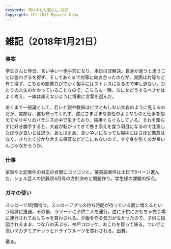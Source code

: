 ```yaml
---
Keywords: 頭の中だだ漏らし,日記
Copyright: (C) 2017 Ryuichi Ueda
---
```


# 雑記（2018年1月21日）

### 事案

学生さんと昨日、言い争い一歩手前になり、本日ほぼ解決。自身が違うと思うことは言わざるを得ず、そしてあくまで対等に向き合ったのだが、実際は対等など有り得ず、こちらの影響力がでかく相手にはストレスになるので申し訳ない。ひとりの人生のかかっていることなので、こちらも一晩、なにをどうするべきかはよく考え、一線は超えないように慎重に言葉を選んだ。

あくまで一般論として、若いと親や教員はビクともしない大岩のように見えるのだが、実際は、誰も守ってくれず、逆にさまざまな責任のようなものと仕事を抱えてギリギリのバランスの中で生きており、結構ぐらぐらしている。それを知らずに好き勝手すると、大岩が転がってきて巻き添えを食う羽目になるので注意したほうが良いとは思う。あとはまあ、言い争いになっても相手にはさほど悪意はなく、さりとて分かり合える保証などどこにもないので、すぐ身を引くのが良いんじゃなかろうか。

### 仕事

家事や上記案件の対応の合間にコソコソと。某英語案件は土日で6ページ進んだ。シェル芸人の挑戦状4月号の方針決めと問題作り。学生様の課題の採点。

### ガキの使い

スシローで1時間待つ。スシローアプリの待ち時間が待っている間に増えるという地獄に遭遇。その後、ラゾーナに子供二人を連行。逆に子供におもちゃ売り場に連行されておもちゃを買わされる。夕飯を作る気力がなかったので、子供に指図されるまま、つな八の天ぷら、神戸コロッケ、おこわを買って帰る。ついでに高いマカダミアナッツとドライフルーツを買わされる。出費。


寝る。
